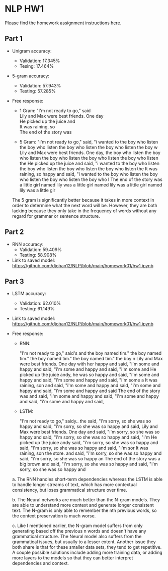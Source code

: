 # NLP HW1

Please find the homework assignment instructions [here](https://docs.google.com/document/d/1K8s_Ecms0cIqRO1PKPFs2bfFVFfZpc1nFoEhtxRlCaM/edit?tab=t.0).

## Part 1
* Unigram accuracy: 
    - Validation: 17.345%
    - Tesing:     17.464%
* 5-gram accuracy:
    - Validation: 57.943%
    - Testing:    57.285% 
* Free response:
    - 1 Gram: 
        <BOS>"I'm not ready to go," said                                                                                                    
        <BOS>Lily and Max were best friends. One day                                                                                                    
        <BOS>He picked up the juice and                                                                                                    
        <BOS>It was raining, so                                                                                                    
        <BOS>The end of the story was

    - 5 Gram:
        <BOS>"I'm not ready to go," said, "i wanted to the boy who listen the boy who listen the boy who listen the boy who listen the boy w
        <BOS>Lily and Max were best friends. One day, the boy who listen the boy who listen the boy who listen the boy who listen the boy who listen the
        <BOS>He picked up the juice and said, "i wanted to the boy who listen the boy who listen the boy who listen the boy who listen the 
        <BOS>It was raining, so happy and said, "i wanted to the boy who listen the boy who listen the boy who listen the boy who l
        <BOS>The end of the story was a little girl named lily was a little girl named lily was a little girl named lily was a little gir

    The 5 gram is significantly better because it takes in more context in order to determine what the next word will be. However, they are both lacking because they only take in the frequency of words without any regard for grammar or sentence structure.


## Part 2
* RNN accuracy:
    - Validation: 59.409%
    - Testing:    58.908%
* Link to saved model: https://github.com/djohan12/NLP/blob/main/homework01/hw1.ipynb

## Part 3
* LSTM accuracy: 
    - Validation: 62.010%
    - Testing:    61.149%
* Link to saved model: https://github.com/djohan12/NLP/blob/main/homework01/hw1.ipynb
* Free response:
    - RNN:
        
        <BOS>"I'm not ready to go," said's and the boy named tim.<EOS>" the boy named tim.<EOS>" the boy named tim.<EOS>" the boy named tim.<EOS>" the boy n
        <BOS>Lily and Max were best friends. One day with her happy and said, "i'm some and happy and said, "i'm some and happy and said, "i'm some and 
        <BOS>He picked up the juice andy, he was so happy and said, "i'm some and happy and said, "i'm some and happy and said, "i'm some a
        <BOS>It was raining, son and said, "i'm some and happy and said, "i'm some and happy and said, "i'm some and happy and said
        <BOS>The end of the story was and said, "i'm some and happy and said, "i'm some and happy and said, "i'm some and happy and said,

    - LSTM:

        <BOS>"I'm not ready to go," saidy.<EOS>.<EOS> the said, "i'm sorry, so she was so happy and said, "i'm sorry, so she was so happy and said, 
        <BOS>Lily and Max were best friends. One day and said, "i'm sorry, so she was so happy and said, "i'm sorry, so she was so happy and said, "i'm 
        <BOS>He picked up the juice andy said, "i'm sorry, so she was so happy and said, "i'm sorry, so she was so happy and said, "i'm sor
        <BOS>It was raining, son the store.<EOS> and said, "i'm sorry, so she was so happy and said, "i'm sorry, so she was so happy an
        <BOS>The end of the story was a big brown and said, "i'm sorry, so she was so happy and said, "i'm sorry, so she was so happy and

    a. The RNN handles short-term dependencies whereas the LSTM is able to handle longer streams of text, which has more contextual consistency, but loses grammatical structure over time.

    b. The Neural networks are much better than the N-gram models. They are able to understand more context and generate longer consistent text. The N-gram is only able to remember the nth previous words, so the context preservation is much worse.

    c. Like I mentioned earlier, the N-gram model suffers from only generating based off the previous n words and doesn't have any grammatical structure. The Neural model also suffers from the grammatical issues, but usually to a lesser extent. Another issue they both share is that for these smaller data sets, they tend to get repetitive. A couple possible solutions include adding more training data, or adding more layers to the models so that they can better interpret dependencies and context.
